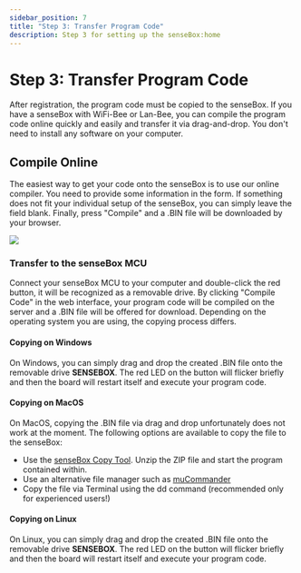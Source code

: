 ```yaml
---
sidebar_position: 7
title: "Step 3: Transfer Program Code"
description: Step 3 for setting up the senseBox:home
---
```


# Step 3: Transfer Program Code

After registration, the program code must be copied to the senseBox. If you have a senseBox with WiFi-Bee or Lan-Bee, you can compile the program code online quickly and easily and transfer it via drag-and-drop. You don't need to install any software on your computer.

## Compile Online

The easiest way to get your code onto the senseBox is to use our online compiler. You need to provide some information in the form. If something does not fit your individual setup of the senseBox, you can simply leave the field blank. Finally, press "Compile" and a .BIN file will be downloaded by your browser.

![](/img/sensebox-home-bilder/home-schritt-3/compile.png)

### Transfer to the senseBox MCU

Connect your senseBox MCU to your computer and double-click the red button, it will be recognized as a removable drive. By clicking "Compile Code" in the web interface, your program code will be compiled on the server and a .BIN file will be offered for download. Depending on the operating system you are using, the copying process differs.

#### Copying on Windows

On Windows, you can simply drag and drop the created .BIN file onto the removable drive <b>SENSEBOX</b>. The red LED on the button will flicker briefly and then the board will restart itself and execute your program code.

#### Copying on MacOS

On MacOS, copying the .BIN file via drag and drop unfortunately does not work at the moment. The following options are available to copy the file to the senseBox:

- Use the [senseBox Copy Tool](https://sensebox.de/docs/senseBox_Sketch_Uploader_DE.zip). Unzip the ZIP file and start the program contained within.
- Use an alternative file manager such as [muCommander](http://www.mucommander.com/)
- Copy the file via Terminal using the dd command (recommended only for experienced users!)

#### Copying on Linux

On Linux, you can simply drag and drop the created .BIN file onto the removable drive <b>SENSEBOX</b>. The red LED on the button will flicker briefly and then the board will restart itself and execute your program code.
